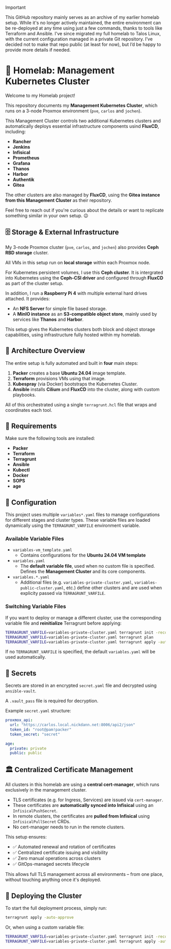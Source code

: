 > [!IMPORTANT]
> This GitHub repository mainly serves as an archive of my earlier homelab setup. While it's no longer actively maintained, the entire environment can be re-deployed at any time using just a few commands, thanks to tools like Terraform and Ansible.
> I've since migrated my full homelab to Talos Linux, with the current configuration managed in a private Git repository. I’ve decided not to make that repo public (at least for now), but I’d be happy to provide more details if needed.

# 🏡 Homelab: Management Kubernetes Cluster
Welcome to my Homelab project!

This repository documents my **Management Kubernetes Cluster**, which runs on a 3-node Proxmox environment (`pve`, `carlos` and `jochen`).

This Management Cluster controls two additional Kubernetes clusters and automatically deploys essential infrastructure components usind **FluxCD**, including:
- **Rancher**
- **Jenkins**
- **Infisical**
- **Prometheus**
- **Grafana**
- **Thanos**
- **Harbor**
- **Authentik**
- **Gitea**

The other clusters are also managed by **FluxCD**, using the **Gitea instance from this Management Cluster** as their repository. 

Feel free to reach out if you're curious about the details or want to replicate something similar in your own setup. 😉

## 🗄 Storage & External Infrastructure
My 3-node Proxmox cluster (`pve`, `carlos`, and `jochen`) also provides **Ceph RBD storage** cluster. 

All VMs in this setup run on **local storage** within each Proxmox node. 

For Kubernetes persistent volumes, I use this **Ceph cluster**. It is intergrated into Kubernetes using the **Ceph-CSI driver** and configured through **FluxCD** as part of the cluster setup. 

In addition, I run a **Raspberry Pi 4** with multiple external hard drives attached. It provides:
- An **NFS Server** for simple file based storage.
- A **MinIO instance** as an **S3-compatible object store**, mainly used by services like **Thanos** and **Harbor**.

This setup gives the Kubernetes clusters both block and object storage capabilities, using infrastructure fully hosted within my homelab.

## 🧱 Architecture Overview
The entire setup is fully automated and built in **four** main steps:
1. **Packer** creates a base **Ubuntu 24.04** image template.
2. **Terraform** provisions VMs using that image.
3. **Kubespray** (via Docker) bootstraps the Kubernetes Cluster.
4. **Ansible** installs **Cilium** and **FluxCD** into the cluster, along with custom playbooks.

All of this orchestrated using a single `terragrunt.hcl` file that wraps and coordinates each tool.

## 🧰 Requirements
Make sure the following tools are installed:
- **Packer**
- **Terraform**
- **Terragrunt**
- **Ansible**
- **Kubectl**
- **Docker**
- **SOPS**
- **age**

## 🧩 Configuration
This project uses multiple `variables*.yaml` files to manage configurations for different stages and cluster types. These variable files are loaded dynamically using the `TERRAGRUNT_VARFILE` environment variable.

### Available Variable Files
- `variables-vm_template.yaml` 
  - Contains configurations for the **Ubuntu 24.04 VM template**
- `variables.yaml`
  - The **default variable file**, used when no custom file is specified. Defines the **Management Cluster** and its core components.
- `variables.*.yaml`
  - Additional files (e.g. `variables-private-cluster.yaml`, `variables-public-cluster.yaml`, etc.) define other clusters and are used when explicity passed via `TERRAGRUNT_VARFILE`.

### Switching Variable Files
If you want to deploy or manage a different cluster, use the corresponding variable file and **reinitialize** Terragrunt before applying:
```bash
TERRAGRUNT_VARFILE=variables-private-cluster.yaml terragrunt init -reconfigure
TERRAGRUNT_VARFILE=variables-private-cluster.yaml terragrunt plan
TERRAGRUNT_VARFILE=variables-private-cluster.yaml terragrunt apply -auto-approve
```
If no `TERRAGRUNT_VARFILE` is specified, the default `variables.yaml` will be used automatically.

## 🔐 Secrets
Secrets are stored in an encrypted `secret.yaml` file and decrypted using `ansible-vault`.

A `.vault_pass` file is required for decryption.

Example `secret.yaml` structure:
```yaml
proxmox_api:
  url: "https://carlos.local.nickdann.net:8006/api2/json"
  token_id: "root@pam!packer"
  token_secret: "secret"

age:
  private: private
  public: public
```

## 🏛️ Centralized Certificate Management

All clusters in this homelab are using a **central cert-manager**, which runs exclusively in the management cluster.

- TLS certificates (e.g. for Ingress, Services) are issued via `cert-manager`.
- These certificates are **automatically synced into Infisical** using an `InfisicalPushSecret`.
- In remote clusters, the certificates are **pulled from Infisical** using `InfisicalPullSecret` CRDs.
- No cert-manager needs to run in the remote clusters.

This setup ensures:
- ✅ Automated renewal and rotation of certificates
- ✅ Centralized certificate issuing and visibility
- ✅ Zero manual operations across clusters
- ✅ GitOps-managed secrets lifecycle

This allows full TLS management across all environments – from one place, without touching anything once it's deployed.

## 🚀 Deploying the Cluster
To start the full deployment process, simply run:
```bash
terragrunt apply -auto-approve
```
Or, when using a custom variable file:
```bash
TERRAGRUNT_VARFILE=variables-private-cluster.yaml terragrunt init -reconfigure
TERRAGRUNT_VARFILE=variables-private-cluster.yaml terragrunt apply -auto-approve
```

